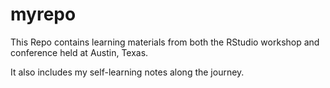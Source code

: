# myrepo
This Repo contains learning materials from both the RStudio workshop and conference held at Austin, Texas. 

It also includes my self-learning notes along the journey.
